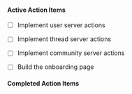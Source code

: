 #### Active Action Items

- [ ] Implement user server actions
- [ ] Implement thread server actions
- [ ] Implement community server actions
- [ ] Build the onboarding page 


#### Completed Action Items